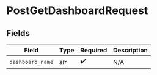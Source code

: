 # PostGetDashboardRequest


## Fields

| Field              | Type               | Required           | Description        |
| ------------------ | ------------------ | ------------------ | ------------------ |
| `dashboard_name`   | *str*              | :heavy_check_mark: | N/A                |